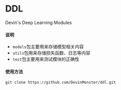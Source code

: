 # DDL
Devin's Deep Learning Modules

#### 说明
+ ```models```包主要用来存储模型相关内容
+ ```utils```包用来存储损失函数、日志等内容
+ ```test```包主要用来测试模块的正确性
#### 使用方法
```git clone https://github.com/DevinMonster/ddl.git```